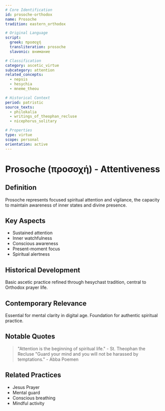 ```yaml
---
# Core Identification
id: prosoche-orthodox
name: Prosoche
tradition: eastern_orthodox

# Original Language
script:
  greek: προσοχή
  transliteration: prosoche
  slavonic: внимание

# Classification
category: ascetic_virtue
subcategory: attention
related_concepts:
  - nepsis
  - hesychia
  - mneme_theou

# Historical Context
period: patristic
source_texts:
  - philokalia
  - writings_of_theophan_recluse
  - nicephorus_solitary

# Properties
type: virtue
scope: personal
orientation: active
---
```


# Prosoche (προσοχή) - Attentiveness

## Definition
Prosoche represents focused spiritual attention and vigilance, the capacity to maintain awareness of inner states and divine presence.

## Key Aspects
- Sustained attention
- Inner watchfulness
- Conscious awareness
- Present-moment focus
- Spiritual alertness

## Historical Development
Basic ascetic practice refined through hesychast tradition, central to Orthodox prayer life.

## Contemporary Relevance
Essential for mental clarity in digital age. Foundation for authentic spiritual practice.

## Notable Quotes
> "Attention is the beginning of spiritual life." - St. Theophan the Recluse
> "Guard your mind and you will not be harassed by temptations." - Abba Poemen

## Related Practices
- Jesus Prayer
- Mental guard
- Conscious breathing
- Mindful activity